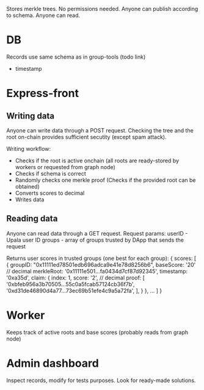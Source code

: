 Stores merkle trees. No permissions needed. Anyone can publish according to schema. Anyone can read. 

# DB
Records use same schema as in group-tools (todo link)
+ timestamp


# Express-front

## Writing data
Anyone can write data through a POST request. Checking the tree and the root on-chain provides sufficient secutity (except spam attack). 

Writing workflow:
- Checks if the root is active onchain (all roots are ready-stored by workers or requested from graph node)
- Checks if schema is correct
- Randomly checks one merkle proof (Checks if the provided root can be obtained)
- Converts scores to decimal
- Writes data

## Reading data
Anyone can read data through a GET request.
Request params:
userID - Upala user ID
groups - array of groups trusted by DApp that sends the request

Returns user scores in trusted groups (one best for each group):
    {
        scores:
        [
            {
                groupID: "0x11111ed78501edb696adca9e41e78d8256b6",
                baseScore: '20'  // decimal
                merkleRoot: '0x11111e501...fa0434d7cf87d92345',
                timestamp: '0xa35d',
                claim: 
                {
                    index: 1,
                    score: '2', // decimal
                    proof: [
                    '0xbfeb956a3b70505...55c0a5fcab57124cb36f7b',
                    '0xd31de46890d4a77...73ec69b51efe4c9a5a72fa',
                    ],
                }
            },
        ...
        ]
    }

# Worker
Keeps track of active roots and base scores (probably reads from graph node)

# Admin dashboard
Inspect records, modify for tests purposes. Look for ready-made solutions. 